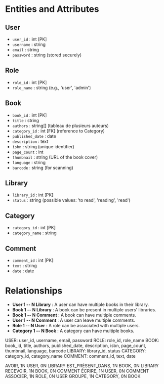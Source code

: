 # Entities and Attributes

## User

- `user_id` : int [PK]
- `username` : string
- `email` : string
- `password` : string (stored securely)

## Role

- `role_id` : int [PK]
- `role_name` : string (e.g., 'user', 'admin')

## Book

- `book_id` : int [PK]
- `title` : string
- `authors` : string[] (tableau de plusieurs auteurs)
- `category_id` : int [FK] (reference to Category)
- `published_date` : date
- `description` : text
- `isbn` : string (unique identifier)
- `page_count` : int
- `thumbnail` : string (URL of the book cover)
- `language` : string
- `barcode` : string (for scanning)

## Library

- `library_id` : int [PK]
- `status` : string (possible values: 'to read', 'reading', 'read')

## Category

- `category_id` : int [PK]
- `category_name` : string

## Comment

- `comment_id` : int [PK]
- `text` : string
- `date` : date

# Relationships

- **User 1 -- N Library** : A user can have multiple books in their library.
- **Book 1 -- N Library** : A book can be present in multiple users' libraries.
- **Book 1 -- N Comment** : A book can have multiple comments.
- **User 1 -- N Comment** : A user can leave multiple comments.
- **Role 1 -- N User** : A role can be associated with multiple users.
- **Category 1 -- N Book** : A category can have multiple books.


USER: user_id, username, email, password
ROLE: role_id, role_name
BOOK: book_id, title, authors, published_date, description, isbn, page_count, thumbnail, language, barcode
LIBRARY: library_id, status
CATEGORY: category_id, category_name
COMMENT: comment_id, text, date

AVOIR, 1N USER, 0N LIBRARY
EST_PRÉSENT_DANS, 1N BOOK, 0N LIBRARY
RECEVOIR, 1N BOOK, 0N COMMENT
ÉCRIRE, 1N USER, 0N COMMENT
ASSOCIER, 1N ROLE, 0N USER
GROUPE, 1N CATEGORY, 0N BOOK 